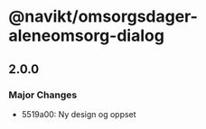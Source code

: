# @navikt/omsorgsdager-aleneomsorg-dialog

## 2.0.0

### Major Changes

-   5519a00: Ny design og oppset
